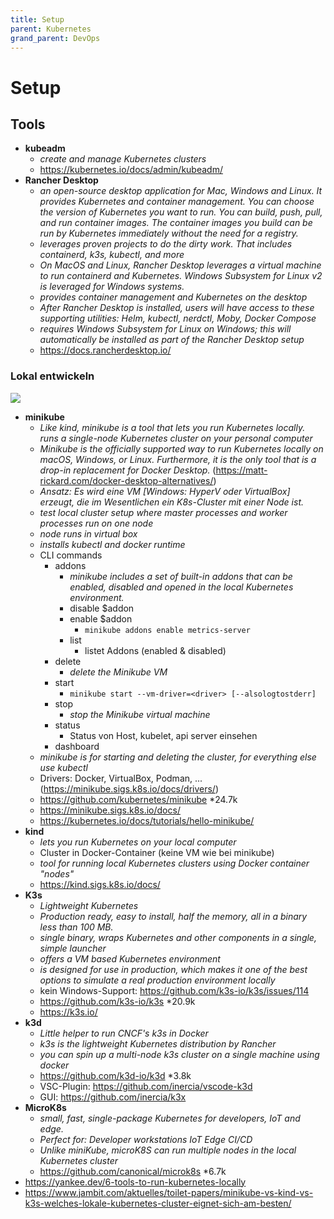 ```yaml
---
title: Setup
parent: Kubernetes
grand_parent: DevOps
---
```


# Setup

## Tools
- **kubeadm**
  - *create and manage Kubernetes clusters*
  - <https://kubernetes.io/docs/admin/kubeadm/>
- **Rancher Desktop**
  - *an open-source desktop application for Mac, Windows and Linux. It provides Kubernetes and container management. You can choose the version of Kubernetes you want to run. You can build, push, pull, and run container images. The container images you build can be run by Kubernetes immediately without the need for a registry.*
  - *leverages proven projects to do the dirty work. That includes containerd, k3s, kubectl, and more*
  - *On MacOS and Linux, Rancher Desktop leverages a virtual machine to run containerd and Kubernetes. Windows Subsystem for Linux v2 is leveraged for Windows systems.*
  - *provides container management and Kubernetes on the desktop*
  - *After Rancher Desktop is installed, users will have access to these supporting utilities: Helm, kubectl, nerdctl, Moby, Docker Compose*
  - *requires Windows Subsystem for Linux on Windows; this will automatically be installed as part of the Rancher Desktop setup*
  - <https://docs.rancherdesktop.io/>
 
### Lokal entwickeln
<img src="https://www.jambit.com/site/assets/files/10220/minikube-kind-k3s-local-kubernetes-cluster-1.-squaremedium.jpg" loading="lazy"/><br/>
- **minikube**
  - *Like kind, minikube is a tool that lets you run Kubernetes locally. runs a single-node Kubernetes cluster on your personal computer*
  - *Minikube is the officially supported way to run Kubernetes locally on macOS, Windows, or Linux. Furthermore, it is the only tool that is a drop-in replacement for Docker Desktop.* (<https://matt-rickard.com/docker-desktop-alternatives/>)
  - *Ansatz: Es wird eine VM [Windows: HyperV oder VirtualBox] erzeugt, die im Wesentlichen ein K8s-Cluster mit einer Node ist.*
  - *test local cluster setup where master processes and worker processes run on one node*
  - *node runs in virtual box*
  - *installs kubectl and docker runtime*
  - CLI commands
    - addons
      - *minikube includes a set of built-in addons that can be enabled, disabled and opened in the local Kubernetes environment.*
      - disable $addon
      - enable $addon
        - `minikube addons enable metrics-server`
      - list
        - listet Addons (enabled & disabled)
    - delete
      - *delete the Minikube VM*
    - start
      - `minikube start --vm-driver=<driver> [--alsologtostderr]`
    - stop
      - *stop the Minikube virtual machine*
    - status
      - Status von Host, kubelet, api server einsehen
    - dashboard
  - *minikube is for starting and deleting the cluster, for everything else use kubectl*
  - Drivers: Docker, VirtualBox, Podman, ... (<https://minikube.sigs.k8s.io/docs/drivers/>)
  - <https://github.com/kubernetes/minikube> *24.7k
  - <https://minikube.sigs.k8s.io/docs/>
  - <https://kubernetes.io/docs/tutorials/hello-minikube/>
- **kind**
  - *lets you run Kubernetes on your local computer*
  - Cluster in Docker-Container (keine VM wie bei minikube)
  - *tool for running local Kubernetes clusters using Docker container "nodes"*
  - <https://kind.sigs.k8s.io/docs/>
- **K3s**
  - *Lightweight Kubernetes*
  - *Production ready, easy to install, half the memory, all in a binary less than 100 MB.*
  - *single binary, wraps Kubernetes and other components in a single, simple launcher*
  - *offers a VM based Kubernetes environment*
  - *is designed for use in production, which makes it one of the best options to simulate a real production environment locally*
  - kein Windows-Support: <https://github.com/k3s-io/k3s/issues/114>
  - <https://github.com/k3s-io/k3s> *20.9k
  - <https://k3s.io/>
- **k3d**
  - *Little helper to run CNCF's k3s in Docker*
  - *k3s is the lightweight Kubernetes distribution by Rancher*
  - *you can spin up a multi-node k3s cluster on a single machine using docker*
  - <https://github.com/k3d-io/k3d> *3.8k
  - VSC-Plugin: <https://github.com/inercia/vscode-k3d>
  - GUI: <https://github.com/inercia/k3x>
- **MicroK8s**
  - *small, fast, single-package Kubernetes for developers, IoT and edge.*
  - *Perfect for: Developer workstations IoT Edge CI/CD*
  - *Unlike miniKube, microK8S can run multiple nodes in the local Kubernetes cluster*
  - <https://github.com/canonical/microk8s> *6.7k
- <https://yankee.dev/6-tools-to-run-kubernetes-locally>
- <https://www.jambit.com/aktuelles/toilet-papers/minikube-vs-kind-vs-k3s-welches-lokale-kubernetes-cluster-eignet-sich-am-besten/>

